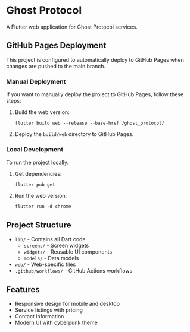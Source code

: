 # Ghost Protocol

A Flutter web application for Ghost Protocol services.

## GitHub Pages Deployment

This project is configured to automatically deploy to GitHub Pages when changes are pushed to the main branch.

### Manual Deployment

If you want to manually deploy the project to GitHub Pages, follow these steps:

1. Build the web version:

   ```
   flutter build web --release --base-href /ghost_protocol/
   ```

2. Deploy the `build/web` directory to GitHub Pages.

### Local Development

To run the project locally:

1. Get dependencies:

   ```
   flutter pub get
   ```

2. Run the web version:
   ```
   flutter run -d chrome
   ```

## Project Structure

- `lib/` - Contains all Dart code
  - `screens/` - Screen widgets
  - `widgets/` - Reusable UI components
  - `models/` - Data models
- `web/` - Web-specific files
- `.github/workflows/` - GitHub Actions workflows

## Features

- Responsive design for mobile and desktop
- Service listings with pricing
- Contact information
- Modern UI with cyberpunk theme
